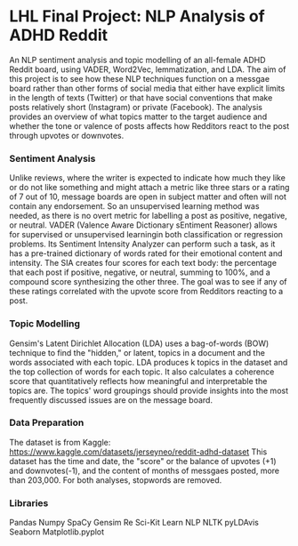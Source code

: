 # LHL Final Project: NLP Analysis of ADHD Reddit
An NLP sentiment analysis and topic modelling of an all-female ADHD Reddit board, using VADER, Word2Vec, lemmatization, and LDA. 
The aim of this project is to see how these NLP techniques function on a messgae board rather than other forms of social media that either have explicit limits in the length of texts (Twitter) or that have social conventions that make posts relatively short (Instagram) or private (Facebook). The analysis provides an overview of what topics matter to the target audience and whether the tone or valence of posts affects how Redditors react to the post through upvotes or downvotes.

### Sentiment Analysis
Unlike reviews, where the writer is expected to indicate how much they like or do not like something and might attach a metric like three stars or a rating of 7 out of 10, message boards are open in subject matter and often will not contain any endorsement. So an unsupervised learning method was needed, as there is no overt metric for labelling a post as positive, negative, or neutral. VADER (Valence Aware Dictionary sEntiment Reasoner) allows for supervised or unsupervised learningin both classification or regression problems. Its Sentiment Intensity Analyzer can perform such a task, as it has a pre-trained dictionary of words rated for their emotional content and intensity. The SIA creates four scores for each text body: the percentage that each post if positive, negative, or neutral, summing to 100%, and a compound score synthesizing the other three. The goal was to see if any of these ratings correlated with the upvote score from Redditors reacting to a post.

### Topic Modelling
Gensim's Latent Dirichlet Allocation (LDA) uses a bag-of-words (BOW) technique to find the "hidden," or latent, topics in a document and the words associated with each topic. LDA produces k topics in the dataset and the top collection of words for each topic. It also calculates a coherence score that quantitatively reflects how meaningful and interpretable the topics are. The topics' word groupings should provide insights into the most frequently discussed issues are on the message board.

### Data Preparation
The dataset is from Kaggle: https://www.kaggle.com/datasets/jerseyneo/reddit-adhd-dataset
This dataset has the time and date, the "score" or the balance of upvotes (+1) and downvotes(-1), and the content of months of messgaes posted, more than 203,000.
For both analyses, stopwords are removed.

### Libraries
Pandas
Numpy
SpaCy
Gensim
Re
Sci-Kit Learn
NLP
NLTK
pyLDAvis
Seaborn
Matplotlib.pyplot
